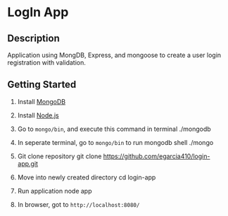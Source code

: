 # LogIn App

## Description
Application using MongDB, Express, and mongoose to create a user login registration with validation.

## Getting Started
1. Install [MongoDB](https://docs.mongodb.com/manual/administration/install-community/)

2. Install [Node.js](https://nodejs.org/en/download/)

3. Go to `mongo/bin`, and execute this command in terminal
        ./mongodb

4. In seperate terminal, go to `mongo/bin` to run mongodb shell
        ./mongo

5. Git clone repository
        git clone https://github.com/egarcia410/login-app.git

6. Move into newly created directory
        cd login-app

7. Run application
        node app

8. In browser, got to `http://localhost:8080/`
